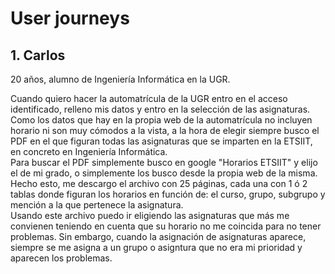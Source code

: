 # User journeys
## 1. Carlos
20 años, alumno de Ingeniería Informática en la UGR. 

Cuando quiero hacer la automatrícula de la UGR entro en el acceso identificado, relleno mis datos y entro en la selección de las asignaturas. Como los datos que hay en la propia web de la automatrícula no incluyen horario ni son muy cómodos a la vista, a la hora de elegir siempre busco el PDF en el que figuran todas las asignaturas que se imparten en la ETSIIT, en concreto en Ingeniería Informática.  
Para buscar el PDF simplemente busco en google "Horarios ETSIIT" y elijo el de mi grado, o simplemente los busco desde la propia web de la misma. Hecho esto, me descargo el archivo con 25 páginas, cada una con 1 ó 2 tablas donde figuran los horarios en función de: el curso, grupo, subgrupo y mención a la que pertenece la asignatura.  
Usando este archivo puedo ir eligiendo las asignaturas que más me convienen teniendo en cuenta que su horario no me coincida para no tener problemas. Sin embargo, cuando la asignación de asignaturas aparece, siempre se me asigna a un grupo o asigntura que no era mi prioridad y aparecen los problemas.